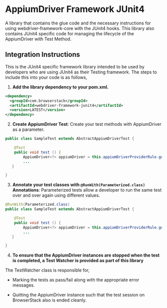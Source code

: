 # AppiumDriver Framework JUnit4

A library that contains the glue code and the necessary instructions for using webdriver-framework-core with the JUnit4 hooks. This library also contains JUnit4 specific code for managing the lifecycle of the AppiumDriver with Test Method.

## Integration Instructions

This is the JUnit4 specific framework library intended to be used by developers who are using JUnit4 as their Testing framework. The steps to include this into your code is as follows,

1. <b>Add the library dependency to your pom.xml.</b>

```xml
<dependency>
  <groupId>com.browserstack</groupId>
  <artifactId>webdriver-framework-junit4</artifactId>
  <version>LATEST</version>
</dependency>
```

2. <b>Create AppiumDriver Test</b>: Create your test methods with AppiumDriver as a parameter.

```java
public class SampleTest extends AbstractAppiumDriverTest {

    @Test
    public void test () {
        AppiumDriver<?> appiumDriver = this.appiumDriverProviderRule.getAppiumDriver(platform);
        ...
   }

}
```

3. <b>Annotate your test classes with `@RunWith(Parameterized.class)` Annotations</b>: Parameterized tests allow a developer to run the same test over and over again using different values.

```java
@RunWith(Parameterized.class)
public class SampleTest extends AbstractAppiumDriverTest {

    @Test
    public void test () {
        AppiumDriver<?> appiumDriver = this.appiumDriverProviderRule.getAppiumDriver(platform);
        ...
   }

}
```

4. <b>To ensure that the AppiumDriver instances are stopped when the test is completed, a Test Watcher is provided as part of this library</b>

The TestWatcher class is responsible for,

- Marking the tests as pass/fail along with the appropriate error messages.

- Quitting the AppiumDriver instance such that the test session on BrowserStack also is ended cleanly.
